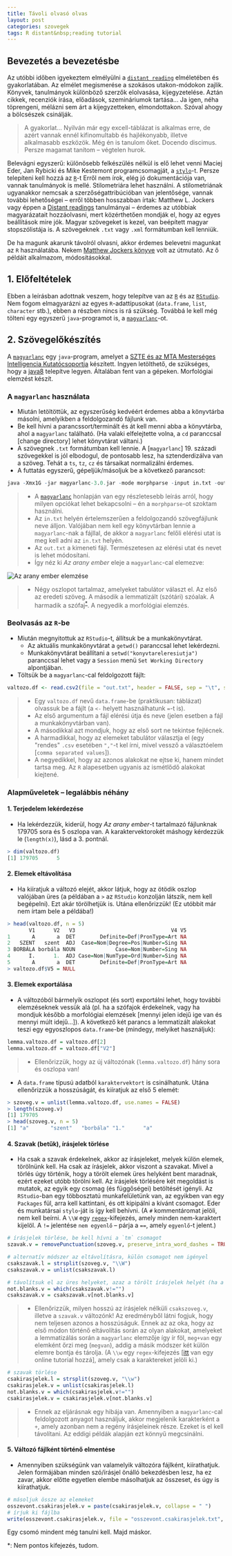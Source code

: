 ```yaml
---
title: Távoli olvasó olvas
layout: post
categories: szovegek
tags: R distant&nbsp;reading tutorial
---
```


## Bevezetés a bevezetésbe
Az utóbbi időben igyekeztem elmélyülni a [`distant reading`][distant] elméletében és gyakorlatában. Az elmélet megismerése a szokásos utakon-módokon zajlik. Könyvek, tanulmányok különböző szerzők elolvasása, kijegyzetelése. Aztán cikkek, recenziók írása, előadások, szemináriumok tartása... Ja igen, néha töprengeni, mélázni sem árt a kijegyzetteken, elmondottakon. Szóval ahogy a bölcsészek csinálják.

> A gyakorlat... Nyilván már egy excell-táblázat is alkalmas erre, de azért vannak ennél kifinomultabb és hajlékonyabb, illetve alkalmasabb eszközök. Még én is tanulom őket. Docendo discimus. Persze magamat tanítom – végtelen hurok.

Belevágni egyszerű: különösebb felkészülés nélkül is elő lehet venni Maciej Eder, Jan Rybicki és Mike Kestemont programcsomagját, a [`stylo`][stylo]-t. Persze telepíteni kell hozzá az [`R`][r]-t Erről nem írok, elég jó dokumentációja van, vannak tanulmányok is mellé. Stilometriára lehet használni. A stilometriának ugyanakkor nemcsak a szerzőségattribúcióban van jelentősége, vannak további lehetőségei – erről többen hosszabban írtak: Matthew L. Jockers vagy éppen a [Distant readings](https://books.google.hu/books/about/Distant_Readings.html?id=0vE-AwAAQBAJ&redir_esc=y) tanulmányai – érdemes az utóbbiak magyarázatait hozzáolvasni, mert közérthetően mondják el, hogy az egyes beállítások mire jók. Magyar szövegeket is kezel, van beépített magyar stopszólistája is. A szövegeknek `.txt` vagy `.xml` formátumban kell lenniük.

De ha magunk akarunk távolról olvasni, akkor érdemes belevetni magunkat az `R` használatába. Nekem [Matthew Jockers könyve](http://www.matthewjockers.net/text-analysis-with-r-for-students-of-literature/) volt az útmutató. Az ő példáit alkalmazom, módosításokkal.

## 1. Előfeltételek
Ebben a leírásban adottnak veszem, hogy telepítve van az [`R`][r] és az [`RStudio`][rstudio]. Nem fogom elmagyarázni az egyes `R`-adattípusokat (`data.frame`, `list`, `character` stb.), ebben a részben nincs is rá szükség. Továbbá le kell még tölteni egy egyszerű `java`-programot is, a [`magyarlanc`][magyarlanc]-ot.

## 2. Szövegelőkészítés
A [`magyarlanc`][magyarlanc] egy `java`-program, amelyet a [SZTE és az MTA Mesterséges Intelligencia Kutatócsoportja](http://rgai.inf.u-szeged.hu) készített. Ingyen letölthető, de szükséges, hogy a [java8](http://www.oracle.com/technetwork/java/javase/downloads/jre8-downloads-2133155.html) telepítve legyen. Általában fent van a gépeken. Morfológiai elemzést készít.

### A `magyarlanc` használata
- Miután letöltöttük, az egyszerűség kedvéért érdemes abba a könyvtárba másolni, amelyikben a feldolgozandó fájlunk van.
- Be kell hívni a parancssort/terminált és át kell menni abba a könyvtárba, ahol a `magyarlanc` található. (Ha valaki elfelejtette volna, a `cd` paranccsal [change directory] lehet könyvtárat váltani.)
- A szövegnek `.txt` formátumban kell lennie. A [`magyarlanc`] 19. századi szövegekkel is jól elbodogul, de pontosabb lesz, ha sztenderdizálva van a szöveg. Tehát a `ts`, `tz`, `cz` és társaikat normalizálni érdemes.
- A futtatás egyszerű, gépeljük/másoljuk be a következő parancsot:

```R
java -Xmx1G -jar magyarlanc-3.0.jar -mode morphparse -input in.txt -output out.txt
```

> - A [`magyarlanc`][magyarlanc] honlapján van egy részletesebb leírás arról, hogy milyen opciókat lehet bekapcsolni – én a `morphparse`-ot szoktam használni.
>  - Az `in.txt` helyén értelemszerűen a feldolgozandó szövegfájlunk neve álljon. Valójában nem kell egy könyvtárban lennie a `magyarlanc`-nak a fájllal, de akkor a `magyarlanc` felőli elérési utat is meg kell adni az `in.txt` helyén.
> - Az `out.txt` a kimeneti fájl. Természetesen az elérési utat és nevet is lehet módosítani.
> - Így néz ki *Az arany ember* eleje a `magyarlanc`-cal elemezve:

![Az arany ember elemzése](https://cloud.githubusercontent.com/assets/8556223/20868083/f4721052-ba52-11e6-9283-b02371e9886e.png)

> - Négy oszlopot tartalmaz, amelyeket tabulátor választ el. Az első az eredeti szöveg. A második a lemmatizált (szótári) szóalak. A harmadik a szófaj<sup>[*](#myfootnote1)</sup>. A negyedik a morfológiai elemzés.

### Beolvasás az `R`-be
- Miután megnyitottuk az `RStudio`-t, állítsuk be a munkakönyvtárat.
    - Az aktuális munkakönyvtárat a `getwd()` paranccsal lehet lekérdezni.
    - Munkakönyvtárat beállítani a `setwd("konyvtareleresiutja")` paranccsal lehet vagy a `Session` menü `Set Working Directory` alpontjában.
- Töltsük be a `magyarlanc`-cal feldolgozott fájlt:

```R
valtozo.df <- read.csv2(file = "out.txt", header = FALSE, sep = "\t", stringsAsFactors = FALSE)
```

> - Egy `valtozo.df` nevű `data.frame`-be (praktikusan: táblázat) olvassuk be a fájlt (a `<-` helyett használhatunk `=`-t is).
> - Az első argumentum a fájl elérési útja és neve (jelen esetben a fájl a munkakönyvtárban van).
> - A másodikkal azt mondjuk, hogy az első sort ne tekintse fejlécnek.
> - A harmadikkal, hogy az elemeket tabulátor választja el (egy "rendes" `.csv` esetében  `","`-t kel írni, mivel vessző a választóelem [`comma separated values`]).
> - A negyedikkel, hogy az azonos alakokat ne ejtse ki, hanem mindet tartsa meg. Az `R` alapesetben ugyanis az ismétlődő alakokat kiejtené.

### Alapműveletek – legalábbis néhány

#### 1. Terjedelem lekérdezése
- Ha lekérdezzük, kiderül, hogy *Az arany ember*-t tartalmazó fájlunknak 179705 sora és 5 oszlopa van. A karaktervektorokét máshogy kérdezzük le (`length(x)`), lásd a 3. pontnál.

```R
> dim(valtozo.df)
[1] 179705      5
```

#### 2. Elemek eltávolítása
- Ha kiíratjuk a változó elejét, akkor látjuk, hogy az ötödik oszlop valójában üres (a példában a `>` az `RStudio` konzolján látszik, nem kell begépelni). Ezt akár törölhetjük is. Utána ellenőrizzük! (Ez utóbbit már nem írtam bele a példába!)

```R
> head(valtozo.df, n = 5)
       V1      V2   V3                               V4 V5
1       A       a  DET        Definite=Def|PronType=Art NA
2   SZENT   szent  ADJ  Case=Nom|Degree=Pos|Number=Sing NA
3 BORBÁLA borbála NOUN             Case=Nom|Number=Sing NA
4      I.      1.  ADJ Case=Nom|NumType=Ord|Number=Sing NA
5       A       a  DET        Definite=Def|PronType=Art NA
> valtozo.df$V5 = NULL
```

#### 3. Elemek exportálása
- A változóból bármelyik oszlopot (és sort) exportálni lehet, hogy további elemzéseknek vessük alá (pl. ha a szófajok érdekelnek, vagy ha mondjuk később a morfológiai elemzések [mennyi jelen idejű ige van és mennyi múlt idejű...]). A következő két parancs a lemmatizált alakokat teszi egy egyoszlopos `data.frame`-be (mindegy, melyiket használjuk):

```R
lemma.valtozo.df = valtozo.df[2]
lemma.valtozo.df = valtozo.df["V2"]
```
> - Ellenőrizzük, hogy az új változónak (`lemma.valtozo.df`) hány sora és oszlopa van!
- A `data.frame` típusú adatból `karaktervektort` is csinálhatunk. Utána ellenőrizzük a hosszúságát, és kiíratjuk az első 5 elemét:

```R
> szoveg.v = unlist(lemma.valtozo.df, use.names = FALSE)
> length(szoveg.v)
[1] 179705
> head(szoveg.v, n = 5)
[1] "a"       "szent"   "borbála" "1."      "a"
```

#### 4. Szavak (betűk), írásjelek törlése
- Ha csak a szavak érdekelnek, akkor az írásjeleket, melyek külön elemek, törölnünk kell. Ha csak az írásjelek, akkor viszont a szavakat. Mivel a törlés úgy történik, hogy a törölt elemek üres helyként bent maradnak, ezért ezeket utóbb törölni kell. Az írásjelek törlésére két megoldást is mutatok, az egyik egy csomag (és függőségei) betöltését igényli. Az `RStudio`-ban egy többosztatú munkafelületünk van, az egyikben van egy `Packages` fül, arra kell kattintani, és ott kipipálni a kívánt csomagot. Eder és munkatársai `stylo`-ját is így kell behívni. (A `#` kommentáromat jelöli, nem kell beírni. A `\\W` egy [`regex`]()-kifejezés, amely minden nem-karaktert kijelöl. A `!=` jelentése `nem egyenlő` – párja a `==`, amely `egyenlő`-t jelent.)

```R
# írásjelek törlése, be kell hívni a `tm` csomagot
szavak.v = removePunctuation(szoveg.v, preserve_intra_word_dashes = TRUE)

# alternatív módszer az eltávolításra, külön csomagot nem igényel
csakszavak.l = strsplit(szoveg.v, "\\W")
csakszavak.v = unlist(csakszavak.l)

# távolítsuk el az üres helyeket, azaz a törölt írásjelek helyét (ha a `tm` csomaggal töröltük az írásjeleket, akkor a `csakszavak.v` helyére értelemszerűen a `szavak.v` kerül)
not.blanks.v = which(csakszavak.v!="")
csakszavak.v = csakszavak.v[not.blanks.v]
```
> - Ellenőrizzük, milyen hosszú az írásjelek nélküli `csakszoveg.v`, illetve a `szavak.v` változónk! Az eredményből látni fogjuk, hogy nem teljesen azonos a hosszúságuk. Ennek az az oka, hogy az első módon történő eltávolítás során az olyan alakokat, amelyeket a lemmatizálás során a `magyarlanc` elemzője így ír föl, `meg+van` egy elemként őrzi meg (`megvan`), addig a másik módszer két külön elemre bontja és tárolja. (A `\\w` egy `regex`-kifejezés [[itt](http://regexr.com) van egy online tutorial hozzá], amely csak a karaktereket jelöli ki.)

```R
# szavak törlése
csakirasjelek.l = strsplit(szoveg.v, "\\w")
csakirasjelek.v = unlist(csakirasjelek.l)
not.blanks.v = which(csakirasjelek.v!="")
csakirasjelek.v = csakirasjelek.v[not.blanks.v]
```
> - Ennek az eljárásnak egy hibája van. Amennyiben a `magyarlanc`-cal feldolgozott anyagot használjuk, akkor megjelenik karakterként a `+`, amely azonban nem a regény írásjeleinek része. Ezeket is el kell távolítani. Az eddigi példák alapján ezt könnyű megcsinálni.

#### 5. Változó fájlként történő elmentése
- Amennyiben szükségünk van valamelyik változóra fájlként, kiírathatjuk. Jelen formájában minden szó/írásjel önálló bekezdésben lesz, ha ez zavar, akkor előtte egyetlen elembe másolhatjuk az összeset, és úgy is kiírathatjuk.

```R
# másoljuk össze az elemeket
osszevont.csakirasjelek.v = paste(csakirasjelek.v, collapse = " ")
# írjuk ki fájlba
write(osszevont.csakirasjelek.v, file = "osszevont.csakirasjelek.txt", ncolumns = if(is.character(osszevont.csakirasjelek.v)) 1 else 5, append = FALSE, sep = " ")
```

Egy csomó mindent még tanulni kell. Majd máskor.

[distant]: https://www.google.hu/search?client=safari&rls=en&q=distant+reading&ie=UTF-8&oe=UTF-8&gfe_rd=cr&ei=7c9DWNqCHKve8geiuL-4DA#newwindow=1&q=distant+reading
[stylo]: https://sites.google.com/site/computationalstylistics/
[r]: https://www.r-project.org
[magyarlanc]: http://www.inf.u-szeged.hu/rgai/magyarlanc
[rstudio]: https://www.rstudio.com
<a name="myfootnote1">*</a>: Nem pontos kifejezés, tudom.
